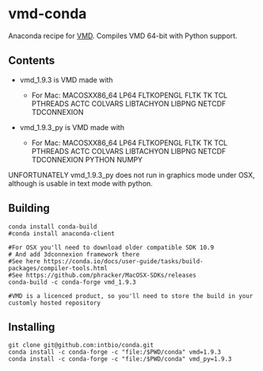 # vmd-conda

Anaconda recipe for [VMD](http://www.ks.uiuc.edu/Research/vmd/).
Compiles VMD 64-bit with Python support.

## Contents

- vmd_1.9.3 is VMD made with
     - For Mac: MACOSXX86_64 LP64 FLTKOPENGL FLTK TK  TCL PTHREADS  ACTC COLVARS  LIBTACHYON  LIBPNG NETCDF TDCONNEXION

- vmd_1.9.3_py is VMD made with
     - For Mac: MACOSXX86_64 LP64 FLTKOPENGL FLTK TK  TCL PTHREADS  ACTC COLVARS  LIBTACHYON  LIBPNG NETCDF TDCONNEXION PYTHON   NUMPY

UNFORTUNATELY vmd_1.9.3_py does not run in graphics mode under OSX, although is usable in text mode with python.

## Building 


```
conda install conda-build
#conda install anaconda-client

#For OSX you'll need to download older compatible SDK 10.9
# And add 3dconnexion framework there
#See here https://conda.io/docs/user-guide/tasks/build-packages/compiler-tools.html
#See https://github.com/phracker/MacOSX-SDKs/releases
conda-build -c conda-forge vmd_1.9.3

#VMD is a licenced product, so you'll need to store the build in your customly hosted repository

```


## Installing 

```
git clone git@github.com:intbio/conda.git
conda install -c conda-forge -c "file:/$PWD/conda" vmd=1.9.3
conda install -c conda-forge -c "file:/$PWD/conda" vmd_py=1.9.3
```

